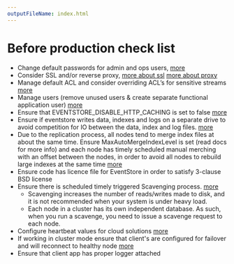 ```yaml
---
outputFileName: index.html
---
```


# Before production check list

- Change default passwords for admin and ops users, [more](~/server/admin-ui.md#users)
- Consider SSL and/or reverse proxy, [more about ssl](~/server/setting-up-ssl.md) [more about proxy](~/server/setting-up-varnish-in-linux.md)
- Manage default ACL and consider overriding ACL’s for sensitive streams [more](~/server/users-and-access-control-lists.md)
- Manage users (remove unused users & create separate functional application user) [more](~/server/users-and-access-control-lists.md)
- Ensure that EVENTSTORE_DISABLE_HTTP_CACHING is set to false [more](~/server/caching.md)
- Ensure if eventstore writes data, indexes and logs on a separate drive to avoid competition for IO between the data, index and log files. [more](~/server/indexing.md)
- Due to the replication process, all nodes tend to merge index files at about the same time. Ensure MaxAutoMergeIndexLevel is set (read docs for more info) and each node has timely scheduled manual merching with an offset between the nodes, in order to avoid all nodes to rebuild large indexes at the same time [more](~/server/indexing.md)
- Ensure code has licence file for EventStore in order to satisfy 3-clause BSD license
- Ensure there is scheduled timely triggered Scavenging process. [more](~/server/scavenging.md)
  - Scavenging increases the number of reads/writes made to disk, and it is not recommended when your system is under heavy load.
  - Each node in a cluster has its own independent database. As such, when you run a scavenge, you need to issue a scavenge request to each node. 
- Configure heartbeat values for cloud solutions [more](~/server/ports-and-networking.md#heartbeat-timeouts)
- If working in cluster mode ensure that client's are configured for failover and will reconnect to healthy node [more](~/server/cluster-without-manager-nodes.md#native-tcp-clients)
- Ensure that client app has proper logger attached
